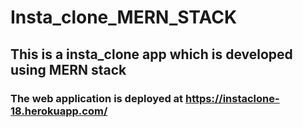 # Insta_clone_MERN_STACK

## This is a insta_clone app which is developed using MERN stack 

### The web application is deployed at https://instaclone-18.herokuapp.com/
